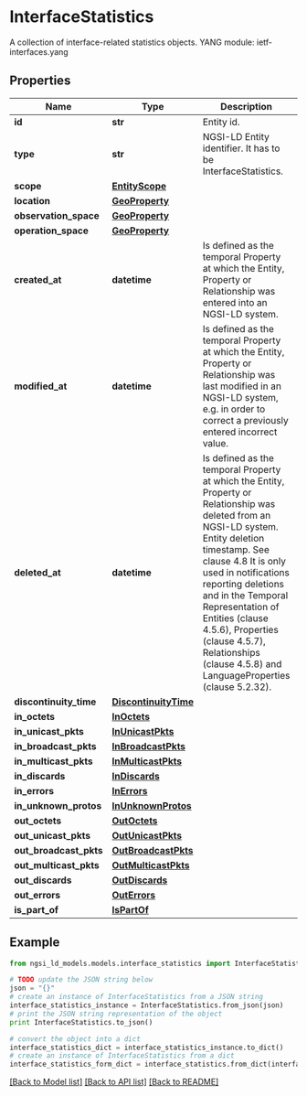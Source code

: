 # InterfaceStatistics

A collection of interface-related statistics objects.  YANG module: ietf-interfaces.yang 

## Properties

Name | Type | Description | Notes
------------ | ------------- | ------------- | -------------
**id** | **str** | Entity id.  | [optional] 
**type** | **str** | NGSI-LD Entity identifier. It has to be InterfaceStatistics. | [default to 'InterfaceStatistics']
**scope** | [**EntityScope**](EntityScope.md) |  | [optional] 
**location** | [**GeoProperty**](GeoProperty.md) |  | [optional] 
**observation_space** | [**GeoProperty**](GeoProperty.md) |  | [optional] 
**operation_space** | [**GeoProperty**](GeoProperty.md) |  | [optional] 
**created_at** | **datetime** | Is defined as the temporal Property at which the Entity, Property or Relationship was entered into an NGSI-LD system.  | [optional] [readonly] 
**modified_at** | **datetime** | Is defined as the temporal Property at which the Entity, Property or Relationship was last modified in an NGSI-LD system, e.g. in order to correct a previously entered incorrect value.  | [optional] [readonly] 
**deleted_at** | **datetime** | Is defined as the temporal Property at which the Entity, Property or Relationship was deleted from an NGSI-LD system.  Entity deletion timestamp. See clause 4.8 It is only used in notifications reporting deletions and in the Temporal Representation of Entities (clause 4.5.6), Properties (clause 4.5.7), Relationships (clause 4.5.8) and LanguageProperties (clause 5.2.32).  | [optional] [readonly] 
**discontinuity_time** | [**DiscontinuityTime**](DiscontinuityTime.md) |  | 
**in_octets** | [**InOctets**](InOctets.md) |  | [optional] 
**in_unicast_pkts** | [**InUnicastPkts**](InUnicastPkts.md) |  | [optional] 
**in_broadcast_pkts** | [**InBroadcastPkts**](InBroadcastPkts.md) |  | [optional] 
**in_multicast_pkts** | [**InMulticastPkts**](InMulticastPkts.md) |  | [optional] 
**in_discards** | [**InDiscards**](InDiscards.md) |  | [optional] 
**in_errors** | [**InErrors**](InErrors.md) |  | [optional] 
**in_unknown_protos** | [**InUnknownProtos**](InUnknownProtos.md) |  | [optional] 
**out_octets** | [**OutOctets**](OutOctets.md) |  | [optional] 
**out_unicast_pkts** | [**OutUnicastPkts**](OutUnicastPkts.md) |  | [optional] 
**out_broadcast_pkts** | [**OutBroadcastPkts**](OutBroadcastPkts.md) |  | [optional] 
**out_multicast_pkts** | [**OutMulticastPkts**](OutMulticastPkts.md) |  | [optional] 
**out_discards** | [**OutDiscards**](OutDiscards.md) |  | [optional] 
**out_errors** | [**OutErrors**](OutErrors.md) |  | [optional] 
**is_part_of** | [**IsPartOf**](IsPartOf.md) |  | 

## Example

```python
from ngsi_ld_models.models.interface_statistics import InterfaceStatistics

# TODO update the JSON string below
json = "{}"
# create an instance of InterfaceStatistics from a JSON string
interface_statistics_instance = InterfaceStatistics.from_json(json)
# print the JSON string representation of the object
print InterfaceStatistics.to_json()

# convert the object into a dict
interface_statistics_dict = interface_statistics_instance.to_dict()
# create an instance of InterfaceStatistics from a dict
interface_statistics_form_dict = interface_statistics.from_dict(interface_statistics_dict)
```
[[Back to Model list]](../README.md#documentation-for-models) [[Back to API list]](../README.md#documentation-for-api-endpoints) [[Back to README]](../README.md)


